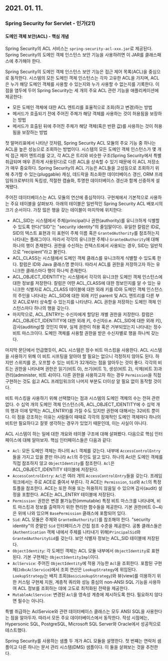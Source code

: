 ## 2021. 01. 11.

### Spring Security for Servlet - 인가(21)

#### 도메인 객체 보안(ACL) - 핵심 개념

Spring Security의 ACL 서비스는 `spring-security-acl-xxx.jar`로 제공된다. Spring Security의 도메인 객체 인스턴스 보안 기능을 사용하려면 이 JAR를 클래스패스에 추가해야 한다.

Spring Security의 도메인 객체 인스턴스 보안 기능은 접근 제어 목록(ACL)을 중심으로 동작한다. 시스템의 모든 도메인 객체 인스턴스는 각자 고유한 ACL을 가지며, ACL은 누가 해당 도메인 객체를 사용할 수 있는지와 누가 사용할 수 없는지를 기록한다. 이 점을 염두에 두어 Spring Security는 세 개의 주요 ACL 관련 기능을 애플리케이션에 제공한다:

* 모든 도메인 객체에 대한 ACL 엔트리를 효율적으로 조회(하고 변경)하는 방법
* 메서드가 호출되기 전에 주어진 주체가 해당 객체를 사용하는 것이 허용됨을 보장하는 방법
* 메서드가 호출된 뒤에 주어진 주체가 해당 객체(혹은 반환 값)를 사용하는 것이 허용됨을 보장하는 방법

첫 말머리표에서 나타난 것처럼, Spring Security ACL 모듈의 주요 기능 중 하나는 ACL을 높은 성능으로 조회하는 방법이다. 시스템의 모든 도메인 객체 인스턴스가 몇 개씩 접근 제어 엔트리를 갖고, 각 ACL은 트리와 비슷한 구조(Spring Security에서 특별 취급되며 매우 흔하게 사용된다)로 다른 ACL을 상속할 수 있기 때문에 이 ACL 저장소가 매우 중요하다. Spring Security의 ACL 기능은 ACL들을 고성등으로 조회하기 위해 추가할 수 있는(pluggable) 캐싱, 데드락을 최소화한 데이터베이스 갱신, ORM 프레임워크로부터의 독립성, 적절한 캡슐화, 투명한 데이터베이스 갱신과 함께 신중하게 설계됐다.

주어진 데이터베이스는 ACL 모듈의 연산에 중심적이다. 구현체에서 기본적으로 사용하는 주요 테이블을 살펴보자. 아래의 테이블은 일반적인 Spring Security ACL 배포시의 크기 순서이다. 가장 많은 행을 갖는 테이블이 마지막에 위치한다:

* ACL_SID는 시스템에서 주체(principal)나 권한(authority)를 유니크하게 식별할 수 있도록 한다("SID"는 "security identity"의 줄임말이다). 유일한 칼럼은 ID로, SID의 텍스트 표현과 이 표현이 주체 이름 혹은 `GrantedAuthority`를 참조하는지 나타내는 플래그이다. 따라서 각각의 유니크한 주체나 `GrantedAuthority`애 대해 하나의 행이 존재한다. 권한을 수신하는 컨텍스트에서 사용되는 경우, SID는 일반적으로 "recipient"라고 불린다.
* ACL_CLASS는 시스템에서 도메인 객체 클래스를 유니크하게 식별할 수 있도록 한다. 칼럼은 ID와 Java 클래스명 뿐이다. 따라서 ACL를 권한을 저장하고자 하는 유니크한 클래스마다 행이 하나씩 존재한다.
* ACL_OBJECT_IDENTITY는 시스템에서 각각의 유니크한 도메인 객체 인스턴스에 대한 정보를 저장한다. 칼럼은 어떤 ACL_CLASS에 대한 정보인지를 알 수 있는 유니크한 식별자로 ACL_CLASS 테이블에 대한 외래 키를 ID와 도메인 객체 인스턴스의 주인을 나타내는 ACL_SID에 대한 외래 키인 parent 및 ACL 엔트리를 다른 부모 ACL로부터 상속할 수 있는지를 나타낸다. ACL 권한을 저장하는 도메인 객체 인스턴스마다 하나의 행을 갖는다.
* 마지막으로, ACL_ENTRY는 수신자에게 할당된 개별 권한을 저장한다. 칼럼은 ACL_OBJECT_IDENTITY에 대한 외래 키, 수신자(i.e. ACL_SID에 대한 외래 키), 감사(auditing)할 것인지 여부, 실제 권한이 허용 혹은 거부되었는지 나타내는 정수 비트 마스크이다. 도메인 객체를 사용할 권한을 받은 수신자별로 행을 하나씩 갖는다.

마지막 문단에서 언급했듯이, ACL 시스템은 정수 비트 마스킹을 사용한다. ACL 시스템을 사용하기 위해 이 비트 시프팅을 알아야 할 필요는 없으니 걱정하지 않아도 된다. 하지만 스위치를 온, 오프할 수 있는 비트가 32개라는 점을 알아두는 것이 좋다. 각각의 비트는 권한을 나타내며 권한은 읽기(비트 0), 쓰기(비트 1), 생성(비트 2), 삭제(비트 3)과 관리(administer, 비트 4)이다. 다른 권한을 사용하고자 하는 경우 `Permission`을 직접 구현하는 것도 쉽고 ACL 프레임워크의 나머지 부분도 더이상 알 필요 없이 동작할 것이다.

비트 마스킹을 사용하기 위해 선택했다는 점과 시스템의 도메인 객체의 수는 전혀 관련 없다. 수 십억 개의 도메인 객체 인스턴스(즉, ACL_OBJECT_IDENTITY에 수 십억 개의 행과 이에 맞먹는 ACL_ENTRY)를 가질 수도 있지만 권한에 대해서는 32비트 뿐이다. 이 점을 강조하는 이유는 사람들이 때때로 각각의 잠재적인 도메인 객체마다 하나의 비트만 필요하다고 잘못 생각하는 경우가 있었기 때문인데, 이는 사실이 아니다.

ACL 시스템이 하는 일에 대한 개요와 테이블 구조에 대해 살펴봤다. 다음으로 핵심 인터페이스에 대해 알아보자. 핵심 인터페이스들은 다음과 같다:

* `Acl`: 모든 도메인 객체는 하나의 `Acl` 객체를 갖는다. 내부에 `AccessControlEntry`들을 가지고 있을 뿐만 아니라 `Acl`의 주인도 알고 있다. 하나의 Acl은 도메인 객체를 직접 참조하지 않고 `ObjectIdentity`를 참조한다. `Acl`은 ACL_OBJECT_IDENTITY 테이블에 저장된다.
* `AccessControlEntry`: `Acl`은 여러 개의 `AccessControlEntry`들을 갖는다. 프레임워크에서는 주로 ACE로 줄여서 부른다. 각 ACE는 `Permission`, `Sid`와 `Acl`의 특정 튜플을 참조한다. ACE는 또한 허용 또는 허용하지 않음일 수 있으며 감사(audit) 설정을 포함한다. ACE는 ACL_ENTRY 테이블에 저장된다.
* `Permission`: 권한은 변경 불가능한(immutable) 특정 비트 마스크를 나타내며, 비트 마스킹과 정보를 출력하기 위한 편리한 함수들을 제공한다. 기본 권한(비트 0~4)은 위에 나와 있으며 `BasePermission` 클래스에 포함되어 있다.
* `Sid`: ACL 모듈은 주체와 `GrantedAuthority[]`를 참조해야 한다. "security identity"의 준말인 `Sid` 인터페이스가 간접 참조 수준을 제공한다. 공통 클래스들은 (`Authentication` 객체 내에서 주체를 나타내기 위해)`PrincipalSid`와 `GrantedAuthoritySid`를 갖는다. 보안 식별자 정보는 ACL_SID 테이블에 저장된다.
* `ObjectIdentity`: 각 도메인 객체는 ACL 모듈 내부에서 `ObjectIdentity`로 표현된다. 기본 구현체는 `ObjectIdentityImpl`이다.
* `AclService`: 주어진 `ObjectIdentity`에 적용 가능한 `Acl`을 조회한다. 포함된 구현체(`JdbcAclService`)에서 조회 연산은 `LookupStrategy`에 위임된다. `LookupStrategy`는 배치 조회(`BasicLookupStrategy`)와 뷰(view)를 이용하기 위한 커스텀 구현체 지원, 계층적 쿼리와 성능 중심의 non-ANSI SQL 기능을 사용하여 ACL 정보를 조회하는 데에 고도로 최적화된 전략을 제공한다.
* `MutableAclService`: 변경된 `Acl`을 영속성 계층에 제시하도록 한다. 필요하지 않다면 필수는 아니다. 

특별 취급하는 AclService와 관련 데이터베이스 클래스는 모두 ANSI SQL을 사용한다는 점을 알아두자. 따라서 모든 주요 데이터베이스에서 동작한다. 작성 시점에는, Hypersonic SQL, PostgreSQL, Microsoft SQL Server와 Oracle에서 성공적으로 테스트했다.

Spring Security를 사용하는 샘플 두 개가 ACL 모듈을 설명한다. 첫 번쨰는 연락처 샘플이고 다른 하나는 문서 관리 시스템(DMS) 샘플이다. 이 둘을 살펴보는 것을 추천한다.

